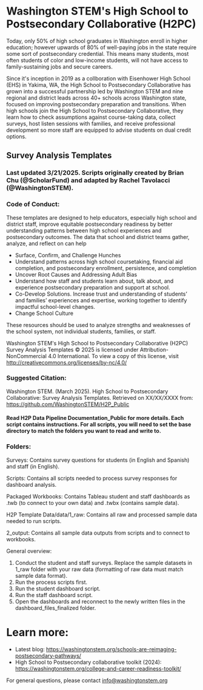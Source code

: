 # Washington STEM's High School to Postsecondary Collaborative (H2PC)
Today, only 50% of high school graduates in Washington enroll in higher education; however upwards of 80% of well-paying jobs in the state require some sort of postsecondary credential. This means many students, most often students of color and low-income students, will not have access to family-sustaining jobs and secure careers. 

Since it's inception in 2019 as a collboration with Eisenhower High School (EHS) in Yakima, WA, the High School to Postsecondary Collaborative has grown into a successful partnership led by Washington STEM and nine regional and district leads across 40+ schools across Washington state, focused on improving postsecondary preparation and transitions. When high schools join the High School to Postsecondary Collaborative, they learn how to check assumptions against course-taking data, collect surveys, host listen sessions with families, and receive professional development so more staff are equipped to advise students on dual credit options.

## Survey Analysis Templates
### Last updated 3/21/2025. Scripts originally created by Brian Chu (@ScholarFund) and adapted by Rachel Tavolacci (@WashingtonSTEM).
### Code of Conduct: 
These templates are designed to help educators, especially high school and district staff, improve equitable
postsecondary readiness by better understanding patterns between high school experiences and
postsecondary outcomes. The data that school and district teams gather, analyze, and reflect on can
help 
* Surface, Confirm, and Challenge Hunches
* Understand patterns across high school coursetaking, financial aid completion, and postsecondary enrollment, persistence, and completion
* Uncover Root Causes and Addressing Adult Bias
* Understand how staff and students learn
about, talk about, and experience postsecondary preparation and support at school.
* Co-Develop Solutions. Increase trust and understanding of students’ and families’ experiences
and expertise, working together to identify impactful school-level changes.
* Change School Culture

These resources should be used to analyze strengths and weaknesses of the school system, not individual students, families, or staff. 

Washington STEM's High School to Postsecondary Collaborative (H2PC) Survey Analysis Templates © 2025 is
licensed under Attribution-NonCommercial 4.0 International. To view a copy of this license, visit
http://creativecommons.org/licenses/by-nc/4.0/
### Suggested Citation: 
Washington STEM. (March 2025). High School to Postsecondary Collaborative: Survey Analysis Templates. Retrieved on XX/XX/XXXX from:
https://github.com/WashingtonSTEM/H2P_Public

#### Read H2P Data Pipeline Documentation_Public for more details. Each script contains instructions. For all scripts, you will need to set the base directory to match the folders you want to read and write to.

### Folders:
Surveys: Contains survey questions for students (in English and Spanish) and staff (in English).

Scripts: Contains all scripts needed to process survey responses for dashboard analysis.

Packaged Workbooks: Contains Tableau student and staff dashboards as .twb (to connect to your own data) and .twbx (contains sample data). 

H2P Template Data/data/1_raw: Contains all raw and processed sample data needed to run scripts.

2_output: Contains all sample data outputs from scripts and to connect to workbooks.

General overview:
1. Conduct the student and staff surveys. Replace the sample datasets in 1_raw folder with your raw data (formatting of raw data must match sample data format).
2. Run the process scripts first.
3. Run the student dashboard script.
4. Run the staff dashboard script.
5. Open the dashboards and reconnect to the newly written files in the dashboard_files_finalized folder.

# Learn more:

* Latest blog: https://washingtonstem.org/schools-are-reimaging-postsecondary-pathways/
* High School to Postsecondary collaborative toolkit (2024): https://washingtonstem.org/college-and-career-readiness-toolkit/

For general questions, please contact info@washingtonstem.org
